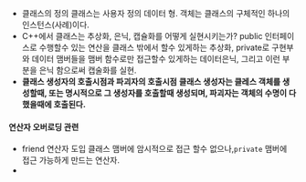 - 클래스의 정의 
	 클래스는 사용자 정의 데이터 형. 객체는 클래스의 구체적인 하나의 인스턴스(사례)이다. 
- C++에서 클래스는 추상화, 은닉, 캡슐화를 어떻게 실현시키는가? 
	 public 인터페이스로 수행할수 있는 연산을 클래스 밖에서 할수 있게하는 추상화,
	 private로 구현부와 데이터 맴버들을 맴버 함수로만 접근할수 있게하는 데이터은닉, 
	 그리고 이런 부분을 은닉 함으로써 캡술화를 실현.
- **클래스 생성자의 호출시점과 파괴자의 호출시점** 
	 **클래스 생성자는 클레스 객체를 생성할때, 또는 명시적으로 그 생성자를 호출할때 생성되며, 파괴자는 객체의 수명이 다 했을때에 호출된다.** 

#### 연산자 오버로딩 관련 
- friend 연산자 도입 
	 클래스 맴버에 암시적으로 접근 할수 없으나,`private` 맴버에 접근 가능하게 만드는 연산자.
- 